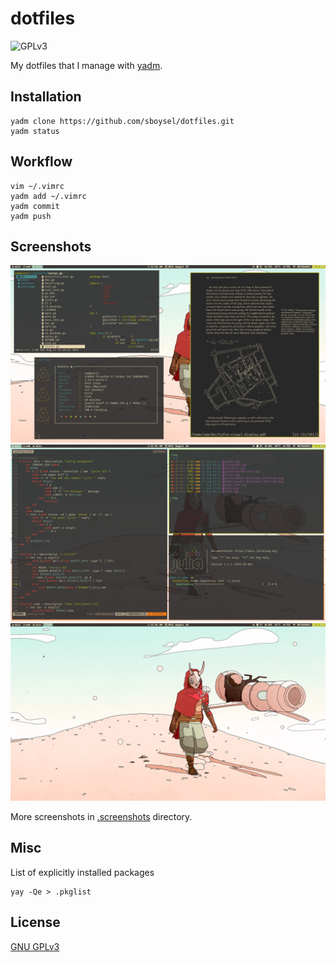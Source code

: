 # dotfiles

![GPLv3](https://img.shields.io/badge/license-GPL3-brightgreen)

My dotfiles that I manage with [yadm](https://yadm.io/).

## Installation

```
yadm clone https://github.com/sboysel/dotfiles.git
yadm status
```


## Workflow

```
vim ~/.vimrc
yadm add ~/.vimrc
yadm commit
yadm push
```

## Screenshots

![](../.screenshots/thinkpad/screen0.png?raw=true)
![](../.screenshots/thinkpad/screen1.png?raw=true)
![](../.screenshots/thinkpad/screen2.png?raw=true)

More screenshots in [.screenshots](../.screenshots) directory.

## Misc

List of explicitly installed packages
```
yay -Qe > .pkglist
```

## License

[GNU GPLv3](https://choosealicense.com/licenses/gpl-3.0/)
